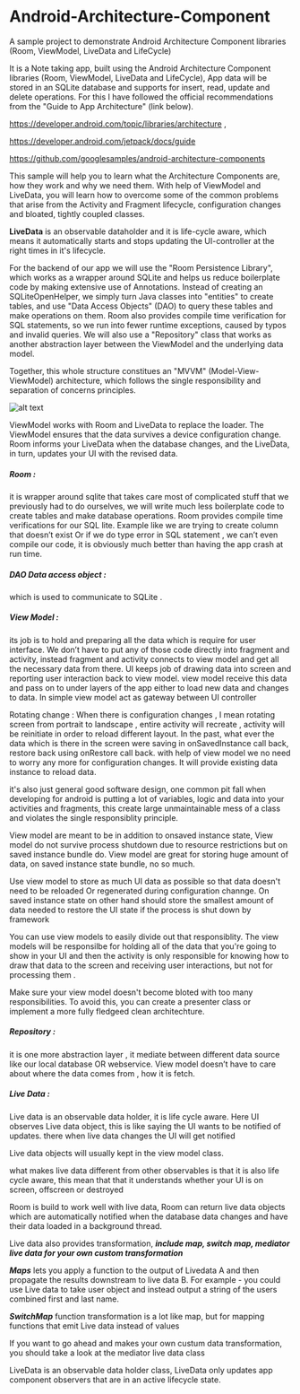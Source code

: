 # Android-Architecture-Component
A sample project to demonstrate Android Architecture Component libraries (Room, ViewModel, LiveData and LifeCycle) 

It is a Note taking app, built using the Android Architecture Component libraries (Room, ViewModel, LiveData and LifeCycle), App data will be stored in an SQLite database and supports for insert, read, update and delete operations. For this I have followed the official recommendations from the "Guide to App Architecture" (link below).

https://developer.android.com/topic/libraries/architecture ,

https://developer.android.com/jetpack/docs/guide

https://github.com/googlesamples/android-architecture-components


This sample will help you to learn what the Architecture Components are, how they work and why we need them. With help of ViewModel and LiveData, you will learn how to overcome some of the common problems that arise from the Activity and Fragment lifecycle, configuration changes and bloated, tightly coupled classes. 


**LiveData** is an observable dataholder and it is life-cycle aware, which means it automatically starts and stops updating the UI-controller at the right times in it's lifecycle.

For the backend of our app we will use the "Room Persistence Library", which works as a wrapper around SQLite and helps us reduce boilerplate code by making extensive use of Annotations. Instead of creating an SQLiteOpenHelper, we simply turn Java classes into "entities" to create tables, and use "Data Access Objects" (DAO) to query these tables and make operations on them. Room also provides compile time verification for SQL statements, so we run into fewer runtime exceptions, caused by typos and invalid queries. We will also use a "Repository" class that works as another abstraction layer between the ViewModel and the underlying data model.

Together, this whole structure constitues an "MVVM" (Model-View-ViewModel) architecture, which follows the single responsibility and separation of concerns principles.

![alt text](https://github.com/chethu/Android-architecture-Component/blob/master/app/src/main/res/drawable/AndroidArchitecturalComponent.png)

ViewModel works with Room and LiveData to replace the loader. The ViewModel ensures that the data survives a device configuration change. Room informs your LiveData when the database changes, and the LiveData, in turn, updates your UI with the revised data.

##### Room :
it is wrapper around sqlite that takes care most of complicated stuff that we previously had to do ourselves, we will write much less boilerplate code to create tables and make database operations. Room provides compile time verifications for our SQL lite. Example like we are trying to create column that doesn’t exist Or if we do type error in SQL statement , we can’t even compile our code, it is obviously much better than having the app crash at run time. 

##### DAO Data access object : 
which is used to communicate to SQLite . 

##### View Model : 
its job is to hold and preparing all the data which is require for user interface. We don’t have to put any of those code directly into fragment and activity, instead fragment and activity connects to view model and get all the necessary data from there. UI keeps job of drawing data into screen and reporting user interaction back to view model. view model receive this data and pass on to under layers of the app either to load new data and changes to data. In simple view model act as gateway between UI controller 

Rotating change : When there is configuration changes , I mean rotating screen from portrait to landscape , entire activity will recreate , activity will be reinitiate in order to reload different layout. In the past, what ever the data which is there in the screen were saving in onSavedInstance call back, restore back using onRestore call back. with help of view model we no need to worry any more for configuration changes. It will provide existing data instance to reload data.

it's also just general good software design, one common pit fall when developing for android is putting a lot of variables, logic and data into your activities and fragments, this create large unmaintainable mess of a class and violates the single responsiblity principle.

View model are meant to be in addition to onsaved instance state, View model do not survive process shutdown due to resource restrictions but on saved instance bundle do. View model are great for storing huge amount of data, on saved instance state bundle, no so much. 

Use view model to store as much UI data as possible so that data doesn't need to be reloaded Or regenerated during configuration channge. On saved instance state on other hand should store the smallest amount of data needed to restore the UI state if the process is shut down by framework 

You can use view models to easily divide out that responsiblity. The view models will be responsilbe for holding all of the data that you're going to show in your UI and then the activity is only responsible for knowing how to draw that data to the screen and receiving user interactions, but not for processing them .

Make sure your view model doesn't become bloted with too many responsibilities. To avoid this, you can create a presenter class or implement a more fully fledgeed clean architechture.

##### Repository : 
it is one more abstraction layer , it mediate between different data source like our local database OR webservice. View model doesn’t have to care about where the data comes from , how it is fetch. 

##### Live Data : 
Live data is an observable data holder, it is life cycle aware. 
Here UI observes Live data object, this is like saying the UI wants to be notified of updates. there when live data changes the UI will get notified 

Live data objects will usually kept in the view model class. 

what makes live data different from other observables is that it is also life cycle aware, this mean that that it understands whether your UI is on screen, offscreen or destroyed 

Room is build to work well with live data, Room can return live data objects which are automatically notified when the database data changes and have their data loaded in a background thread. 

Live data also provides transformation, ***include map, switch map, mediator live data for your own custom transformation*** 

***Maps*** lets you apply a function to the output of Livedata A and then propagate the results downstream to live data B. 
For example - you could use Live data to take user object and instead output a string of the users combined first and last name. 

***SwitchMap*** function transformation is a lot like map, but for mapping functions that emit Live data instead of values 

If you want to go ahead and makes your own custum data transformation, you should take a look at the mediator live data class 

LiveData is an observable data holder class, LiveData only updates app component observers that are in an active lifecycle state.

